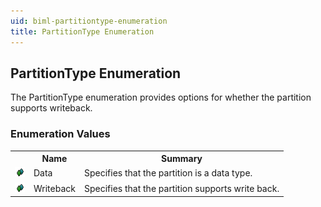```yaml
---
uid: biml-partitiontype-enumeration
title: PartitionType Enumeration
---
```


## PartitionType Enumeration

<div class="LanguageSummary"><div class ="SummaryItem">The PartitionType enumeration provides options for whether the partition supports writeback.</div></div>
<div class="EnumValueGroup">

### Enumeration Values

<table id="EnumValue" class="MemberList"><tbody><tr><th class="MemberTypeIconColumnHeader">&nbsp;</th><th class="MemberNameColumnHeader">Name</th><th class="MemberSummaryColumnHeader">Summary</th></tr><tr class="cd0"><td align="center" class="MemberTypeIcon"><img src="enumValue.png"></img></td><td class="MemberName">Data</td><td class="MemberSummary"><div class ="SummaryItem">Specifies that the partition is a data type.</div></td></tr><tr class="cd1"><td align="center" class="MemberTypeIcon"><img src="enumValue.png"></img></td><td class="MemberName">Writeback</td><td class="MemberSummary"><div class ="SummaryItem">Specifies that the partition supports write back.</div></td></tr></tbody></table>
</div>